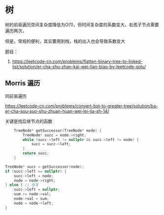 # 树

树的前驱遍历空间复杂度降低为O(1)，但时间复杂度的系数变大，右孩子节点需要遍历两次，

但是，常规的便利，其实要用到栈，栈的出入也会导致系数变大

题目：

1. <https://leetcode-cn.com/problems/flatten-binary-tree-to-linked-list/solution/er-cha-shu-zhan-kai-wei-lian-biao-by-leetcode-solu/>

## Morris 遍历

同前驱遍历

<https://leetcode-cn.com/problems/convert-bst-to-greater-tree/solution/ba-er-cha-sou-suo-shu-zhuan-huan-wei-lei-jia-sh-14/>

关键是找后继节点的函数

```cpp
    TreeNode* getSuccessor(TreeNode* node) {
        TreeNode* succ = node->right;
        while (succ->left != nullptr && succ->left != node) {
            succ = succ->left;
        }
        return succ;
    }

TreeNode* succ = getSuccessor(node);
if (succ->left == nullptr) {
    succ->left = node;
    node = node->right;
} else { // 恢复
    succ->left = nullptr;
    sum += node->val;
    node->val = sum;
    node = node->left;
}

```

